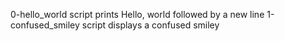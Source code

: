0-hello_world script prints Hello, world followed by a new line
1-confused_smiley script displays a confused smiley
